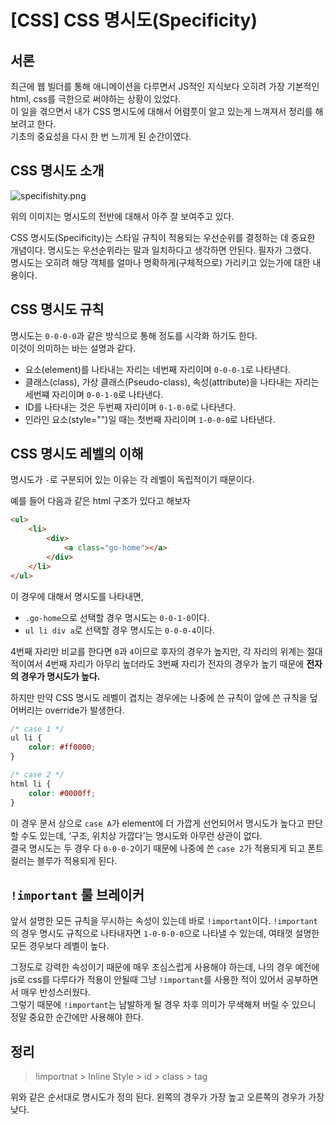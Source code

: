 # [CSS] CSS 명시도(Specificity)

## 서론
최근에 웹 빌더를 통해 애니메이션을 다루면서 JS적인 지식보다 오히려 가장 기본적인 html, css를 극한으로 써야하는 상황이 있었다.  
이 일을 겪으면서 내가 CSS 명시도에 대해서 어렴풋이 알고 있는게 느껴져서 정리를 해보려고 한다.  
기초의 중요성을 다시 한 번 느끼게 된 순간이였다.

## CSS 명시도 소개
![specifishity.png](..%2F..%2F..%2FDownloads%2Fspecifishity.png)

위의 이미지는 명시도의 전반에 대해서 아주 잘 보여주고 있다.

CSS 명시도(Specificity)는 스타일 규칙이 적용되는 우선순위를 결정하는 데 중요한 개념이다.
명시도는 우선순위라는 말과 일치하다고 생각하면 안된다. 필자가 그랬다.  
명시도는 오히려 해당 객체를 얼마나 명확하게(구체적으로) 가리키고 있는가에 대한 내용이다.

## CSS 명시도 규칙
명시도는 `0-0-0-0`과 같은 방식으로 통해 정도를 시각화 하기도 한다.  
이것이 의미하는 바는 설명과 같다.

- 요소(element)를 나타내는 자리는 네번째 자리이며 `0-0-0-1`로 나타낸다.
- 클래스(class), 가상 클래스(Pseudo-class), 속성(attribute)을 나타내는 자리는 세번쨰 자리이며 `0-0-1-0`로 나타낸다.
- ID를 나타내는 것은 두번째 자리이며 `0-1-0-0`로 나타낸다.
- 인라인 요소(style="")일 때는 첫번째 자리이며 `1-0-0-0`로 나타낸다.

## CSS 명시도 레벨의 이해
명시도가 `-`로 구분되어 있는 이유는 각 레벨이 독립적이기 때문이다.

예를 들어 다음과 같은 html 구조가 있다고 해보자
```html
<ul>
    <li>
        <div>
            <a class="go-home"></a>
        </div>
    </li>
</ul>
```
이 경우에 대해서 명시도를 나타내면,
- `.go-home`으로 선택할 경우 명시도는 `0-0-1-0`이다.
- `ul li div a`로 선택할 경우 명시도는 `0-0-0-4`이다.

4번째 자리만 비교를 한다면 `0`과 `4`이므로 후자의 경우가 높지만, 각 자리의 위계는 절대적이여서 4번째 자리가 아무리 높더라도 3번째 자리가 전자의 경우가 높기 때문에 **전자의 경우가 명시도가 높다.**

하지만 만약 CSS 명시도 레벨이 겹치는 경우에는 나중에 쓴 규칙이 앞에 쓴 규칙을 덮어버리는 override가 발생한다.

```css
/* case 1 */
ul li {
    color: #ff0000;
}

/* case 2 */
html li {
    color: #0000ff;
}
```

이 경우 문서 상으로 `case A`가 element에 더 가깝게 선언되어서 명시도가 높다고 판단 할 수도 있는데, ‘구조, 위치상 가깝다’는 명시도와 아무런 상관이 없다.  
결국 명시도는 두 경우 다 `0-0-0-2`이기 때문에 나중에 쓴 `case 2`가 적용되게 되고 폰트 컬러는 블루가 적용되게 된다.

## `!important` 룰 브레이커
앞서 설명한 모든 규칙을 무시하는 속성이 있는데 바로 `!important`이다.
`!important`의 경우 명시도 규칙으로 나타내자면 `1-0-0-0-0`으로 나타낼 수 있는데, 여태껏 설명한 모든 경우보다 레벨이 높다.

그정도로 강력한 속성이기 때문에 매우 조심스럽게 사용해야 하는데, 나의 경우 예전에 js로 css를 다루다가 적용이 안될때 그냥 `!important`를 사용한 적이 있어서 공부하면서 매우 반성스러웠다.  
그렇기 때문에 `!important`는 남발하게 될 경우 차후 의미가 무색해져 버릴 수 있으니 정말 중요한 순간에만 사용해야 한다.

## 정리
> !importnat > Inline Style > id > class > tag  

위와 같은 순서대로 명시도가 정의 된다.
왼쪽의 경우가 가장 높고 오른쪽의 경우가 가장 낮다.




